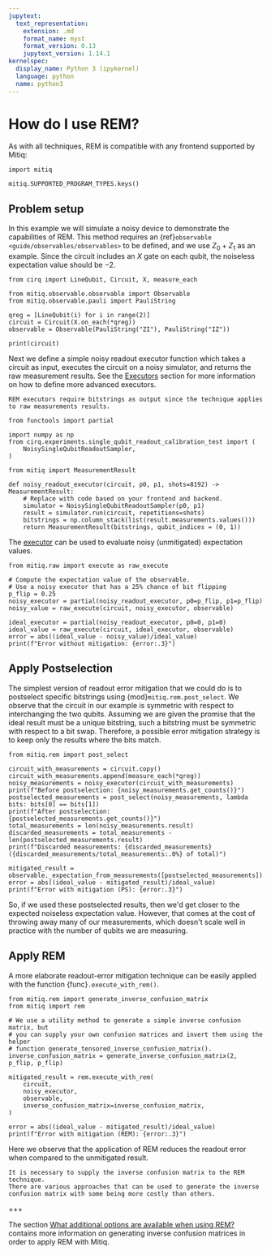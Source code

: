 ```yaml
---
jupytext:
  text_representation:
    extension: .md
    format_name: myst
    format_version: 0.13
    jupytext_version: 1.14.1
kernelspec:
  display_name: Python 3 (ipykernel)
  language: python
  name: python3
---
```


# How do I use REM?

As with all techniques, REM is compatible with any frontend supported by Mitiq:

```{code-cell} ipython3
import mitiq

mitiq.SUPPORTED_PROGRAM_TYPES.keys()
```

## Problem setup
In this example we will simulate a noisy device to demonstrate the capabilities of REM. This method requires an 
{ref}`observable <guide/observables/observables>` to be defined, and we use
$Z_0 + Z_1$ as an example. Since the circuit includes an $X$ gate on each qubit, 
the noiseless expectation value should be $-2$.

```{code-cell} ipython3
from cirq import LineQubit, Circuit, X, measure_each

from mitiq.observable.observable import Observable
from mitiq.observable.pauli import PauliString

qreg = [LineQubit(i) for i in range(2)]
circuit = Circuit(X.on_each(*qreg))
observable = Observable(PauliString("ZI"), PauliString("IZ"))

print(circuit)
```

Next we define a simple noisy readout executor function which takes a 
circuit as input, executes the circuit on a noisy simulator, and 
returns the raw measurement results. See the [Executors](executors.md) 
section for more information on how to define more advanced executors.

```{warning}
REM executors require bitstrings as output since the technique applies
to raw measurements results.
```

```{code-cell} ipython3
from functools import partial

import numpy as np
from cirq.experiments.single_qubit_readout_calibration_test import (
    NoisySingleQubitReadoutSampler,
)

from mitiq import MeasurementResult

def noisy_readout_executor(circuit, p0, p1, shots=8192) -> MeasurementResult:
    # Replace with code based on your frontend and backend.
    simulator = NoisySingleQubitReadoutSampler(p0, p1)
    result = simulator.run(circuit, repetitions=shots)
    bitstrings = np.column_stack(list(result.measurements.values()))
    return MeasurementResult(bitstrings, qubit_indices = (0, 1))
```

The [executor](executors.md) can be used to evaluate noisy (unmitigated)
expectation values.

```{code-cell} ipython3
from mitiq.raw import execute as raw_execute

# Compute the expectation value of the observable.
# Use a noisy executor that has a 25% chance of bit flipping
p_flip = 0.25
noisy_executor = partial(noisy_readout_executor, p0=p_flip, p1=p_flip)
noisy_value = raw_execute(circuit, noisy_executor, observable)

ideal_executor = partial(noisy_readout_executor, p0=0, p1=0)
ideal_value = raw_execute(circuit, ideal_executor, observable)
error = abs((ideal_value - noisy_value)/ideal_value)
print(f"Error without mitigation: {error:.3}")
```

## Apply Postselection
The simplest version of readout error mitigation that we could do is to postselect specific bitstrings using 
{mod}`mitiq.rem.post_select`. We observe that the circuit in our example is symmetric with respect to interchanging the
two qubits. Assuming we are given the promise that the ideal result must be a unique bitstring, such a bitstring must
be symmetric with respect to a bit swap. Therefore, a possible error mitigation strategy is to keep only the results
where the bits match.

```{code-cell} ipython3
from mitiq.rem import post_select

circuit_with_measurements = circuit.copy()
circuit_with_measurements.append(measure_each(*qreg))
noisy_measurements = noisy_executor(circuit_with_measurements)
print(f"Before postselection: {noisy_measurements.get_counts()}")
postselected_measurements = post_select(noisy_measurements, lambda bits: bits[0] == bits[1])
print(f"After postselection: {postselected_measurements.get_counts()}")
total_measurements = len(noisy_measurements.result)
discarded_measurements = total_measurements - len(postselected_measurements.result)
print(f"Discarded measurements: {discarded_measurements} ({discarded_measurements/total_measurements:.0%} of total)")

mitigated_result = observable._expectation_from_measurements([postselected_measurements])
error = abs((ideal_value - mitigated_result)/ideal_value)
print(f"Error with mitigation (PS): {error:.3}")
```

So, if we used these postselected results, then we'd get closer to the expected noiseless expectation value. However, 
that comes at the cost of throwing away many of our measurements, which doesn't scale well in practice with the 
number of qubits we are measuring. 

## Apply REM
A more elaborate readout-error mitigation technique can be easily applied with the function
{func}`.execute_with_rem()`.

```{code-cell} ipython3
from mitiq.rem import generate_inverse_confusion_matrix
from mitiq import rem

# We use a utility method to generate a simple inverse confusion matrix, but
# you can supply your own confusion matrices and invert them using the helper
# function generate_tensored_inverse_confusion_matrix().
inverse_confusion_matrix = generate_inverse_confusion_matrix(2, p_flip, p_flip)

mitigated_result = rem.execute_with_rem(
    circuit,
    noisy_executor,
    observable,
    inverse_confusion_matrix=inverse_confusion_matrix,
)
```

```{code-cell} ipython3
error = abs((ideal_value - mitigated_result)/ideal_value)
print(f"Error with mitigation (REM): {error:.3}")
```

Here we observe that the application of REM reduces the readout error when compared
to the unmitigated result.

```{note} 
It is necessary to supply the inverse confusion matrix to the REM technique.
There are various approaches that can be used to generate the inverse 
confusion matrix with some being more costly than others.
```

+++

The section [What additional options are available when using REM?](rem-3-options.md) contains more information on
generating inverse confusion matrices in order to apply REM with Mitiq.
